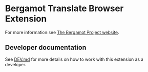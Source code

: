 # Bergamot Translate Browser Extension

For more information see [The Bergamot Project website](https://browser.mt/).

## Developer documentation

See [DEV.md](./extension/docs/DEV.md) for more details on how to work with this extension as a developer.
